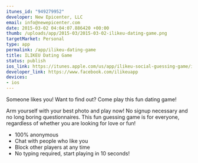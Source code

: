 ```yaml
--- 
itunes_id: "949279952"
developer: New Epicenter, LLC
email: info@newepicenter.com
date: 2015-03-02 04:04:07.886420 +00:00
thumb: /uploads/app/2015-03/2015-03-02-ilikeu-dating-game.png
targetMarket: Personal
type: app
permalink: /app/ilikeu-dating-game
title: ILIKEU Dating Game
status: publish
ios_link: https://itunes.apple.com/us/app/ilikeu-social-guessing-game/id949279952?mt=8
developer_link: https://www.facebook.com/ilikeuapp
devices: 
- ios
---
```


Someone likes you! Want to find out? Come play this fun dating game!

Arm yourself with your best photo and play now! No signup necessary and no long boring questionnaires. This fun guessing game is for everyone, regardless of whether you are looking for love or fun!

- 100% anonymous
- Chat with people who like you
- Block other players at any time
- No typing required, start playing in 10 seconds!
